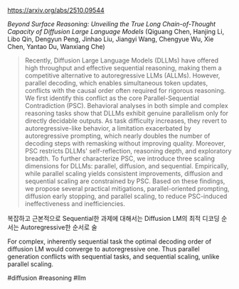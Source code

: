 https://arxiv.org/abs/2510.09544

*Beyond Surface Reasoning: Unveiling the True Long Chain-of-Thought Capacity of Diffusion Large Language Models* (Qiguang Chen, Hanjing Li, Libo Qin, Dengyun Peng, Jinhao Liu, Jiangyi Wang, Chengyue Wu, Xie Chen, Yantao Du, Wanxiang Che)

> Recently, Diffusion Large Language Models (DLLMs) have offered high throughput and effective sequential reasoning, making them a competitive alternative to autoregressive LLMs (ALLMs). However, parallel decoding, which enables simultaneous token updates, conflicts with the causal order often required for rigorous reasoning. We first identify this conflict as the core Parallel-Sequential Contradiction (PSC). Behavioral analyses in both simple and complex reasoning tasks show that DLLMs exhibit genuine parallelism only for directly decidable outputs. As task difficulty increases, they revert to autoregressive-like behavior, a limitation exacerbated by autoregressive prompting, which nearly doubles the number of decoding steps with remasking without improving quality. Moreover, PSC restricts DLLMs' self-reflection, reasoning depth, and exploratory breadth. To further characterize PSC, we introduce three scaling dimensions for DLLMs: parallel, diffusion, and sequential. Empirically, while parallel scaling yields consistent improvements, diffusion and sequential scaling are constrained by PSC. Based on these findings, we propose several practical mitigations, parallel-oriented prompting, diffusion early stopping, and parallel scaling, to reduce PSC-induced ineffectiveness and inefficiencies.

복잡하고 근본적으로 Sequential한 과제에 대해서는 Diffusion LM의 최적 디코딩 순서는 Autoregressive한 순서로 술

<english>
For complex, inherently sequential task the optimal decoding order of diffusion LM would converge to autoregressive one. Thus parallel generation conflicts with sequential tasks, and sequential scaling, unlike parallel scaling.
</english>

#diffusion #reasoning #llm 